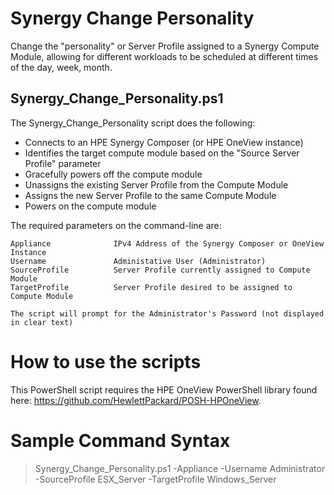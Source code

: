 # Synergy Change Personality
Change the "personality" or Server Profile assigned to a Synergy Compute Module, allowing for different workloads to be scheduled at different times of the day, week, month.

## Synergy_Change_Personality.ps1
The Synergy_Change_Personality script does the following:

* Connects to an HPE Synergy Composer (or HPE OneView instance)
* Identifies the target compute module based on the "Source Server Profile" parameter
* Gracefully powers off the compute module
* Unassigns the existing Server Profile from the Compute Module
* Assigns the new Server Profile to the same Compute Module
* Powers on the compute module

The required parameters on the command-line are:
```
Appliance              IPv4 Address of the Synergy Composer or OneView Instance
Username               Administative User (Administrator)
SourceProfile          Server Profile currently assigned to Compute Module
TargetProfile          Server Profile desired to be assigned to Compute Module

The script will prompt for the Administrator's Password (not displayed in clear text)
```

# How to use the scripts
This PowerShell script requires the HPE OneView PowerShell library found here: https://github.com/HewlettPackard/POSH-HPOneView.

# Sample Command Syntax
> Synergy_Change_Personality.ps1 -Appliance <IP ADDR> -Username Administrator -SourceProfile ESX_Server -TargetProfile Windows_Server
